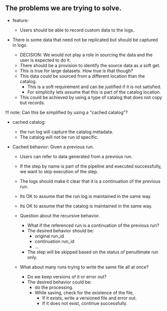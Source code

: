 ## The problems we are trying to solve.

- feature:
    - Users should be able to record custom data to the logs.

- There is some data that need not be replicated but should be captured in logs.
    - DECISION: We would not play a role in sourcing the data and the user is expected to do it.
    - There should be a provision to identify the source data as a soft get.
    - This is true for large datasets. How true is that though?
    - This data could be sourced from a different location than the catalog.
        - This is a soft requirement and can be justified if it is not satisfied.
        - For simplicity lets assume that this is part of the catalog location.
    - This could be achieved by using a type of catalog that does not copy but records.


!!! note:
    Can this be simplified by using a "cached catalog"?

- cached catalog:
    - the run log will capture the catalog metadata.
    - The catalog will not be run id specific.

- Cached behavior: Given a previous run.
    - Users can refer to data generated from a previous run.
    - If the step by name is part of the pipeline and executed successfully, we want to skip execution of the step.
    - The logs should make it clear that it is a continuation of the previous run.
    - Its OK to assume that the run log is maintained in the same way.
    - Its OK to assume that the catalog is maintained in the same way.

    - Question about the recursive behavior.
        - What if the referenced run is a continuation of the previous run?
        - The desired behavior should be:
            - original run_id
            - continuation run_id
            - ...
        - The step will be skipped based on the status of penultimate run only.

    - What about many runs trying to write the same file all at once?
        - Do we keep versions of it or error out?
        - The desired behavior could be:
            - do the processing.
            - While saving, check for the existence of the file,
                - If it exists, write a versioned file and error out.
                - If it does not exist, continue successfully.
